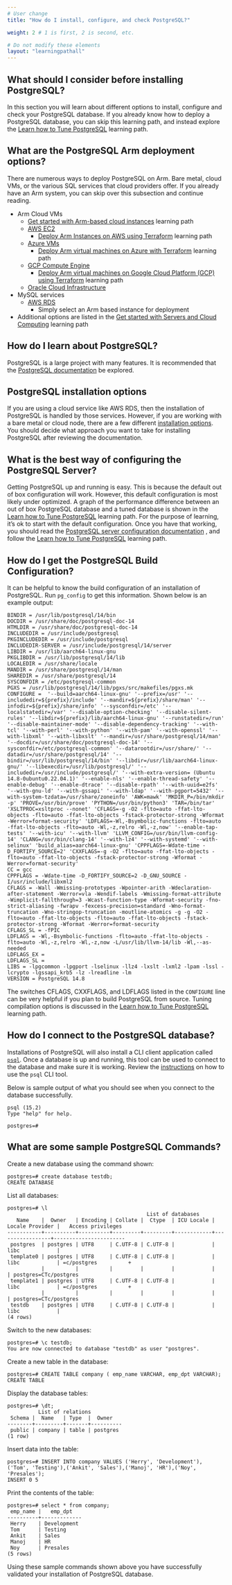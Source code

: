 ```yaml
---
# User change
title: "How do I install, configure, and check PostgreSQL?"

weight: 2 # 1 is first, 2 is second, etc.

# Do not modify these elements
layout: "learningpathall"
---
```


## What should I consider before installing PostgreSQL?

In this section you will learn about different options to install, configure and check your PostgreSQL database. If you already know how to deploy a PostgreSQL database, you can skip this learning path, and instead explore the [Learn how to Tune PostgreSQL](/learning-paths/servers-and-cloud-computing/postgresql_tune/) learning path. 

## What are the PostgreSQL Arm deployment options?

There are numerous ways to deploy PostgreSQL on Arm. Bare metal, cloud VMs, or the various SQL services that cloud providers offer. If you already have an Arm system, you can skip over this subsection and continue reading.

* Arm Cloud VMs
  * [Get started with Arm-based cloud instances](/learning-paths/servers-and-cloud-computing/csp) learning path
  * [AWS EC2](https://aws.amazon.com/ec2/)
    * [Deploy Arm Instances on AWS using Terraform](/learning-paths/servers-and-cloud-computing/aws-terraform) learning path
  * [Azure VMs](https://azure.microsoft.com/en-us/products/virtual-machines/)
    * [Deploy Arm virtual machines on Azure with Terraform](/learning-paths/servers-and-cloud-computing/azure-terraform) learning path
  * [GCP Compute Engine](https://cloud.google.com/compute)
    * [Deploy Arm virtual machines on Google Cloud Platform (GCP) using Terraform](/learning-paths/servers-and-cloud-computing/gcp) learning path
  * [Oracle Cloud Infrastructure](https://www.oracle.com/cloud/)
* MySQL services
  * [AWS RDS](https://aws.amazon.com/rds)
    * Simply select an Arm based instance for deployment
* Additional options are listed in the [Get started with Servers and Cloud Computing](/learning-paths/servers-and-cloud-computing/intro) learning path

##  How do I learn about PostgreSQL?

PostgreSQL is a large project with many features. It is recommended that the [PostgreSQL documentation](https://www.postgresql.org/docs/current/index.html) be explored.

## PostgreSQL installation options

If you are using a cloud service like AWS RDS, then the installation of PostgreSQL is handled by those services. However, if you are working with a bare metal or cloud node, there are a few different [installation options](https://www.postgresql.org/docs/current/install-binaries.html). You should decide what approach you want to take for installing PostgreSQL after reviewing the documentation.

## What is the best way of configuring the PostgreSQL Server?

Getting PostgreSQL up and running is easy. This is because the default out of box configuration will work. However, this default configuration is most likely under optimized. A graph of the performance difference between an out of box PostgreSQL database and a tuned database is shown in the [Learn how to Tune PostgreSQL](/learning-paths/servers-and-cloud-computing/postgresql_tune/tuning) learning path. For the purpose of learning, it’s ok to start with the default configuration. Once you have that working, you should read the [PostgreSQL server configuration documentation](https://www.postgresql.org/docs/current/index.html) , and follow the [Learn how to Tune PostgreSQL](/learning-paths/servers-and-cloud-computing/postgresql_tune/) learning path.

## How do I get the PostgreSQL Build Configuration?

It can be helpful to know the build configuration of an installation of PostgreSQL. Run `pg_config` to get this information. Shown below is an example output:

```output
BINDIR = /usr/lib/postgresql/14/bin
DOCDIR = /usr/share/doc/postgresql-doc-14
HTMLDIR = /usr/share/doc/postgresql-doc-14
INCLUDEDIR = /usr/include/postgresql
PKGINCLUDEDIR = /usr/include/postgresql
INCLUDEDIR-SERVER = /usr/include/postgresql/14/server
LIBDIR = /usr/lib/aarch64-linux-gnu
PKGLIBDIR = /usr/lib/postgresql/14/lib
LOCALEDIR = /usr/share/locale
MANDIR = /usr/share/postgresql/14/man
SHAREDIR = /usr/share/postgresql/14
SYSCONFDIR = /etc/postgresql-common
PGXS = /usr/lib/postgresql/14/lib/pgxs/src/makefiles/pgxs.mk
CONFIGURE =  '--build=aarch64-linux-gnu' '--prefix=/usr' '--includedir=${prefix}/include' '--mandir=${prefix}/share/man' '--infodir=${prefix}/share/info' '--sysconfdir=/etc' '--localstatedir=/var' '--disable-option-checking' '--disable-silent-rules' '--libdir=${prefix}/lib/aarch64-linux-gnu' '--runstatedir=/run' '--disable-maintainer-mode' '--disable-dependency-tracking' '--with-tcl' '--with-perl' '--with-python' '--with-pam' '--with-openssl' '--with-libxml' '--with-libxslt' '--mandir=/usr/share/postgresql/14/man' '--docdir=/usr/share/doc/postgresql-doc-14' '--sysconfdir=/etc/postgresql-common' '--datarootdir=/usr/share/' '--datadir=/usr/share/postgresql/14' '--bindir=/usr/lib/postgresql/14/bin' '--libdir=/usr/lib/aarch64-linux-gnu/' '--libexecdir=/usr/lib/postgresql/' '--includedir=/usr/include/postgresql/' '--with-extra-version= (Ubuntu 14.8-0ubuntu0.22.04.1)' '--enable-nls' '--enable-thread-safety' '--enable-debug' '--enable-dtrace' '--disable-rpath' '--with-uuid=e2fs' '--with-gnu-ld' '--with-gssapi' '--with-ldap' '--with-pgport=5432' '--with-system-tzdata=/usr/share/zoneinfo' 'AWK=mawk' 'MKDIR_P=/bin/mkdir -p' 'PROVE=/usr/bin/prove' 'PYTHON=/usr/bin/python3' 'TAR=/bin/tar' 'XSLTPROC=xsltproc --nonet' 'CFLAGS=-g -O2 -flto=auto -ffat-lto-objects -flto=auto -ffat-lto-objects -fstack-protector-strong -Wformat -Werror=format-security' 'LDFLAGS=-Wl,-Bsymbolic-functions -flto=auto -ffat-lto-objects -flto=auto -Wl,-z,relro -Wl,-z,now' '--enable-tap-tests' '--with-icu' '--with-llvm' 'LLVM_CONFIG=/usr/bin/llvm-config-14' 'CLANG=/usr/bin/clang-14' '--with-lz4' '--with-systemd' '--with-selinux' 'build_alias=aarch64-linux-gnu' 'CPPFLAGS=-Wdate-time -D_FORTIFY_SOURCE=2' 'CXXFLAGS=-g -O2 -flto=auto -ffat-lto-objects -flto=auto -ffat-lto-objects -fstack-protector-strong -Wformat -Werror=format-security'
CC = gcc
CPPFLAGS = -Wdate-time -D_FORTIFY_SOURCE=2 -D_GNU_SOURCE -I/usr/include/libxml2
CFLAGS = -Wall -Wmissing-prototypes -Wpointer-arith -Wdeclaration-after-statement -Werror=vla -Wendif-labels -Wmissing-format-attribute -Wimplicit-fallthrough=3 -Wcast-function-type -Wformat-security -fno-strict-aliasing -fwrapv -fexcess-precision=standard -Wno-format-truncation -Wno-stringop-truncation -moutline-atomics -g -g -O2 -flto=auto -ffat-lto-objects -flto=auto -ffat-lto-objects -fstack-protector-strong -Wformat -Werror=format-security
CFLAGS_SL = -fPIC
LDFLAGS = -Wl,-Bsymbolic-functions -flto=auto -ffat-lto-objects -flto=auto -Wl,-z,relro -Wl,-z,now -L/usr/lib/llvm-14/lib -Wl,--as-needed
LDFLAGS_EX = 
LDFLAGS_SL = 
LIBS = -lpgcommon -lpgport -lselinux -llz4 -lxslt -lxml2 -lpam -lssl -lcrypto -lgssapi_krb5 -lz -lreadline -lm 
VERSION = PostgreSQL 14.8
```

The switches CFLAGS, CXXFLAGS, and LDFLAGS listed in the `CONFIGURE` line can be very helpful if you plan to build PostgreSQL from source. Tuning compilation options is discussed in the [Learn how to Tune PostgreSQL](/learning-paths/servers-and-cloud-computing/postgresql_tune/tuning) learning path.

## How do I connect to the PostgreSQL database? 

Installations of PostgreSQL will also install a CLI client application called [`psql`](https://www.postgresql.org/docs/current/app-psql.html). Once a database is up and running, this tool can be used to connect to the database and make sure it is working. Review the [instructions](https://www.postgresql.org/docs/15/tutorial-accessdb.html) on how to use the `psql` CLI tool.

Below is sample output of what you should see when you connect to the database successfully.
```output
psql (15.2)
Type "help" for help.

postgres=# 
```

## What are some sample PostgreSQL Commands?

Create a new database using the command shown:

```console
postgres=# create database testdb;
CREATE DATABASE
```

List all databases: 
```console
postgres=# \l
                                             List of databases
   Name    |  Owner   | Encoding | Collate |  Ctype  | ICU Locale | Locale Provider |   Access privileges   
-----------+----------+----------+---------+---------+------------+-----------------+-----------------------
 postgres  | postgres | UTF8     | C.UTF-8 | C.UTF-8 |            | libc            | 
 template0 | postgres | UTF8     | C.UTF-8 | C.UTF-8 |            | libc            | =c/postgres          +
           |          |          |         |         |            |                 | postgres=CTc/postgres
 template1 | postgres | UTF8     | C.UTF-8 | C.UTF-8 |            | libc            | =c/postgres          +
           |          |          |         |         |            |                 | postgres=CTc/postgres
 testdb    | postgres | UTF8     | C.UTF-8 | C.UTF-8 |            | libc            | 
(4 rows)
```

Switch to the new databases:

```console
postgres=# \c testdb;
You are now connected to database "testdb" as user "postgres".
```

Create a new table in the database:
```console
postgres=# CREATE TABLE company ( emp_name VARCHAR, emp_dpt VARCHAR);
CREATE TABLE
```

Display the database tables: 
```console
postgres=# \dt;
          List of relations
 Schema |  Name   | Type  |  Owner   
--------+---------+-------+----------
 public | company | table | postgres
(1 row)
```

Insert data into the table:
```console
postgres=# INSERT INTO company VALUES ('Herry', 'Development'), ('Tom', 'Testing'),('Ankit', 'Sales'),('Manoj', 'HR'),('Noy', 'Presales');
INSERT 0 5
```

Print the contents of the table:
```console
postgres=# select * from company;
 emp_name |   emp_dpt   
----------+-------------
 Herry    | Development
 Tom      | Testing
 Ankit    | Sales
 Manoj    | HR
 Noy      | Presales
(5 rows)
```
Using these sample commands shown above you have successfully validated your installation of PostgreSQL database.
